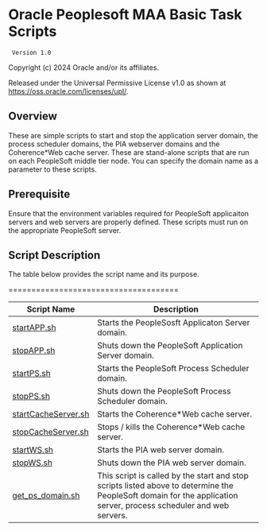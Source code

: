 # Oracle Peoplesoft MAA Basic Task Scripts

     Version 1.0

Copyright (c) 2024 Oracle and/or its affiliates.

Released under the Universal Permissive License v1.0 as shown at
<https://oss.oracle.com/licenses/upl/>.


## Overview

These are simple scripts to start and stop the application server domain, the process scheduler domains, the PIA webserver domains and the Coherence*Web cache server.  These are stand-alone scripts that are run on each PeopleSoft middle tier node.  You can specify the domain name as a parameter to these scripts.

## Prerequisite

Ensure that the environment variables required for PeopleSoft applicaiton servers and web servers are properly defined.  These scripts must run on the appropriate PeopleSoft server.  


## Script Description

The table below provides the script name and its purpose.  

=====================================

| Script Name | Description |
| ------ | ------ |
| [startAPP.sh](./startAPP.sh) | Starts the PeopleSosft Applicaton Server domain. |
| [stopAPP.sh](./stopAPP.sh) | Shuts down the PeopleSoft Application Server domain. |
| [startPS.sh](startPS.sh) | Starts the PeopleSoft Process Scheduler domain. |
| [stopPS.sh](./stopPS.sh) | Shuts down the PeopleSoft Process Scheduler domain. |
| [startCacheServer.sh](./startCacheServer.sh) | Starts the Coherence*Web cache server.   |
| [stopCacheServer.sh](./stopCacheServer.sh) | Stops / kills the Coherence*Web cache server.   |
| [startWS.sh](./startWS.sh) | Starts the PIA web server domain.   |
| [stopWS.sh](./stopWS.sh) | Shuts down the PIA web server domain.  |
| [get_ps_domain.sh](./get_ps_domain.sh) | This script is called by the start and stop scripts listed above to determine the PeopleSoft domain for the application server, process scheduler and web servers. 

